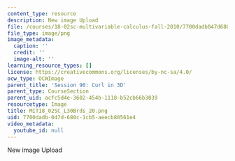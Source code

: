 ```yaml
---
content_type: resource
description: New image Upload
file: /courses/18-02sc-multivariable-calculus-fall-2010/7700dadb047d680c1cb5aeecb80561e4_MIT18_02SC_L30Brds_20.png
file_type: image/png
image_metadata:
  caption: ''
  credit: ''
  image-alt: ''
learning_resource_types: []
license: https://creativecommons.org/licenses/by-nc-sa/4.0/
ocw_type: OCWImage
parent_title: 'Session 90: Curl in 3D'
parent_type: CourseSection
parent_uid: acfc5d4e-3602-454b-1118-b52cb66b3039
resourcetype: Image
title: MIT18_02SC_L30Brds_20.png
uid: 7700dadb-047d-680c-1cb5-aeecb80561e4
video_metadata:
  youtube_id: null
---
```

New image Upload